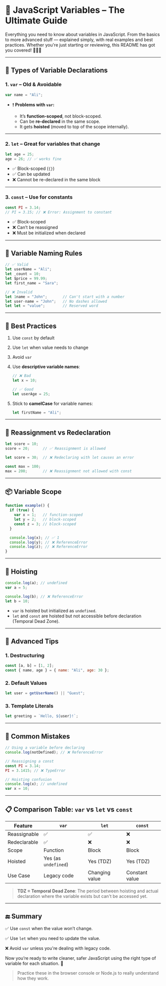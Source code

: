 
# 🚀 JavaScript Variables – The Ultimate Guide

Everything you need to know about variables in JavaScript. From the basics to more advanced stuff — explained simply, with real examples and best practices. Whether you're just starting or reviewing, this README has got you covered! 👨‍💻✨

---

## 🔹 Types of Variable Declarations

### 1. `var` – Old & Avoidable

```js
var name = "Ali";
```

* ❗ **Problems with `var`:**

  * It’s **function-scoped**, not block-scoped.
  * Can be **re-declared** in the same scope.
  * It gets **hoisted** (moved to top of the scope internally).

---

### 2. `let` – Great for variables that change

```js
let age = 25;
age = 26; // ✅ works fine
```

* ✅ Block-scoped (`{}`)
* ✅ Can be updated
* ❌ Cannot be re-declared in the same block

---

### 3. `const` – Use for constants

```js
const PI = 3.14;
// PI = 3.15; // ❌ Error: Assignment to constant
```

* ✅ Block-scoped
* ❌ Can’t be reassigned
* ❌ Must be initialized when declared

---

## 📌 Variable Naming Rules

```js
// ✅ Valid
let userName = "Ali";
let _count = 10;
let $price = 99.99;
let first_name = "Sara";

// ❌ Invalid
let 1name = "John";       // Can't start with a number
let user-name = "John";   // No dashes allowed
let let = "value";        // Reserved word
```

---

## 🌟 Best Practices

1. Use `const` by default

2. Use `let` when value needs to change

3. Avoid `var`

4. Use **descriptive variable names**:

   ```js
   // ❌ Bad
   let x = 10;

   // ✅ Good
   let userAge = 25;
   ```

5. Stick to **camelCase** for variable names:

   ```js
   let firstName = "Ali";
   ```

---

## 🔁 Reassignment vs Redeclaration

```js
let score = 10;
score = 20;      // ✅ Reassignment is allowed

let score = 30;  // ❌ Redeclaring with let causes an error

const max = 100;
max = 200;       // ❌ Reassignment not allowed with const
```

---

## 📦 Variable Scope

```js
function example() {
  if (true) {
    var x = 1;   // function-scoped
    let y = 2;   // block-scoped
    const z = 3; // block-scoped
  }

  console.log(x); // ✅ 1
  console.log(y); // ❌ ReferenceError
  console.log(z); // ❌ ReferenceError
}
```

---

## 🔄 Hoisting

```js
console.log(a); // undefined
var a = 5;

console.log(b); // ❌ ReferenceError
let b = 10;
```

* `var` is hoisted but initialized as `undefined`.
* `let` and `const` are hoisted but not accessible before declaration (Temporal Dead Zone).

---

## 🧠 Advanced Tips

### 1. **Destructuring**

```js
const [a, b] = [1, 2];
const { name, age } = { name: "Ali", age: 30 };
```

### 2. **Default Values**

```js
let user = getUserName() || "Guest";
```

### 3. **Template Literals**

```js
let greeting = `Hello, ${user}!`;
```

---

## 🚨 Common Mistakes

```js
// Using a variable before declaring
console.log(notDefined); // ❌ ReferenceError

// Reassigning a const
const PI = 3.14;
PI = 3.1415; // ❌ TypeError

// Hoisting confusion
console.log(x); // undefined
var x = 10;
```

---

## 📋 Comparison Table: `var` vs `let` vs `const`

| Feature      | `var`                | `let`          | `const`        |
| ------------ | -------------------- | -------------- | -------------- |
| Reassignable | ✅                    | ✅              | ❌              |
| Redeclarable | ✅                    | ❌              | ❌              |
| Scope        | Function             | Block          | Block          |
| Hoisted      | Yes (as `undefined`) | Yes (TDZ)      | Yes (TDZ)      |
| Use Case     | Legacy code          | Changing value | Constant value |

> **TDZ = Temporal Dead Zone**: The period between hoisting and actual declaration where the variable exists but can't be accessed yet.

---

## 🔚 Summary

✅ Use `const` when the value won’t change.

✅ Use `let` when you need to update the value.

❌ Avoid `var` unless you're dealing with legacy code.

Now you’re ready to write cleaner, safer JavaScript using the right type of variable for each situation. 🚀

> Practice these in the browser console or Node.js to really understand how they work.
